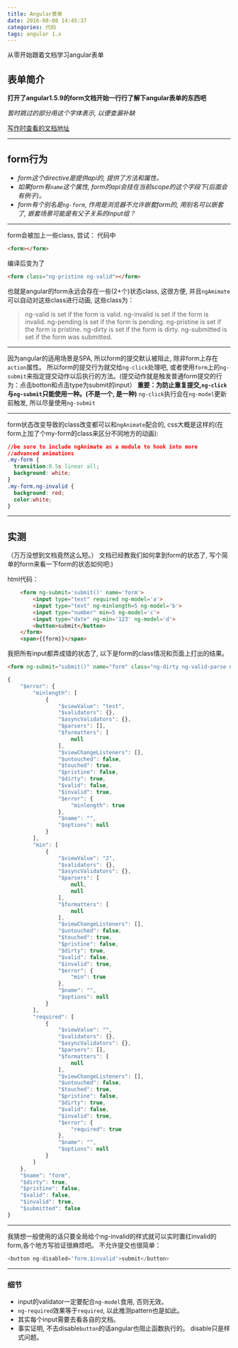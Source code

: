 ```yaml
---
title: Angular表单
date: 2016-08-08 14:45:37
categories: 代码
tags: angular 1.x
---
```

从零开始跟着文档学习angular表单
<!--more-->

## 表单简介
**打开了angular1.5.9的form文档开始一行行了解下angular表单的东西吧**

*暂时跳过的部分用这个字体表示, 以便查漏补缺*

[写作时查看的文档地址](https://docs.angularjs.org/api/ng/directive/form)

---

## form行为

+ *form这个directive是提供api的, 提供了方法和属性。*
+ *如果form有`name`这个属性, form的api会挂在当前scope的这个字段下(后面会有例子)。*
+ *form有个别名是`ng-form`, 作用是浏览器不允许嵌套form的, 用别名可以嵌套了, 嵌套场景可能是有父子关系的input组？*

---

form会被加上一些class, 尝试：
代码中
```html
<form></form>
```
编译后变为了
```html
<form class="ng-pristine ng-valid"></form>
```
也就是angular的form永远会存在一些(2+个)状态class, 这很方便, 并且`ngAmimate`可以自动对这些class进行动画, 这些class为：
> ng-valid is set if the form is valid.
ng-invalid is set if the form is invalid.
ng-pending is set if the form is pending.
ng-pristine is set if the form is pristine.
ng-dirty is set if the form is dirty.
ng-submitted is set if the form was submitted.

---

因为angular的适用场景是SPA, 所以form的提交默认被阻止, 除非form上存在`action`属性。
所以form的提交行为就交给`ng-click`处理吧, 或者使用`form`上的`ng-submit`来指定提交动作以后执行的方法。(提交动作就是触发普通form提交的行为：点击botton和点击type为submit的input）
**重要：为防止重复提交,`ng-click`与`ng-submit`只能使用一种。(不是一个, 是一种)**
`ng-click`执行会在`ng-model`更新前触发, 所以尽量使用`ng-submit`

---

form状态改变导致的class改变都可以和`ngAnimate`配合的, css大概是这样的(在form上加了个my-form的class来区分不同地方的动画):

```css
//be sure to include ngAnimate as a module to hook into more
//advanced animations
.my-form {
  transition:0.5s linear all;
  background: white;
}
.my-form.ng-invalid {
  background: red;
  color:white;
}
```

---

## 实测

（万万没想到文档竟然这么短。）
文档已经教我们如何拿到form的状态了, 写个简单的form来看一下form的状态如何吧:)

html代码：
```html
	<form ng-submit='submit()' name='form'>
		<input type="text" required ng-model='a'>
		<input type="text" ng-minlength=5 ng-model='b'>
		<input type="number" min=5 ng-model='c'>
		<input type="date" ng-min='123' ng-model='d'>
		<button>submit</button>
	</form>
	<span>{{form}}</span>
```
我把所有input都弄成错的状态了, 以下是form的class情况和页面上打出的结果。
```html
<form ng-submit="submit()" name="form" class="ng-dirty ng-valid-parse ng-invalid ng-invalid-minlength ng-valid-number ng-invalid-min ng-invalid-required ng-valid-date"></form>
```
```js
{
    "$error": {
        "minlength": [
            {
                "$viewValue": "test",
                "$validators": {},
                "$asyncValidators": {},
                "$parsers": [],
                "$formatters": [
                    null
                ],
                "$viewChangeListeners": [],
                "$untouched": false,
                "$touched": true,
                "$pristine": false,
                "$dirty": true,
                "$valid": false,
                "$invalid": true,
                "$error": {
                    "minlength": true
                },
                "$name": "",
                "$options": null
            }
        ],
        "min": [
            {
                "$viewValue": "2",
                "$validators": {},
                "$asyncValidators": {},
                "$parsers": [
                    null,
                    null
                ],
                "$formatters": [
                    null
                ],
                "$viewChangeListeners": [],
                "$untouched": false,
                "$touched": true,
                "$pristine": false,
                "$dirty": true,
                "$valid": false,
                "$invalid": true,
                "$error": {
                    "min": true
                },
                "$name": "",
                "$options": null
            }
        ],
        "required": [
            {
                "$viewValue": "",
                "$validators": {},
                "$asyncValidators": {},
                "$parsers": [],
                "$formatters": [
                    null
                ],
                "$viewChangeListeners": [],
                "$untouched": false,
                "$touched": true,
                "$pristine": false,
                "$dirty": true,
                "$valid": false,
                "$invalid": true,
                "$error": {
                    "required": true
                },
                "$name": "",
                "$options": null
            }
        ]
    },
    "$name": "form",
    "$dirty": true,
    "$pristine": false,
    "$valid": false,
    "$invalid": true,
    "$submitted": false
}
```

---

我猜想一般使用的话只要全局给个ng-invalid的样式就可以实时置红invalid的form,各个地方写验证很麻烦吧。
不允许提交也很简单：
```js
<button ng-disabled='form.$invalid'>submit</button>
```

---

### 细节

+ input的validator一定要配合`ng-model`食用, 否则无效。
+ `ng-required`效果等于`required`, 以此推测pattern也是如此。
+ 其实每个input需要去看各自的文档。
+ 事实证明, 不去disable`button`的话angular也阻止函数执行的。 disable只是样式问题。

